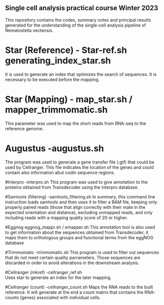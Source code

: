 ## Single cell analysis practical course Winter 2023
This repository contains the codes, summary notes and principal results generated for the understanding of the single-cell analysis pipeline of Nematostella vectensis. 

# Star (Reference) - Star-ref.sh generating_index_star.sh
It is used to generate an index that optimizes the search of sequences. It is necessary to be executed before the mapping.

# Star (Mapping) - map_star.sh / mapper_trimmomatic.sh
This parameter was used to map the short reads from RNA-seq to the reference genome. 

# Augustus -augustus.sh
The program was used to generate a gene transfer file (.gtf) that could be used by Cellranger. This file indicates the location of the genes and could contain also information abut codin sequence regions. 

#Interpro -interpro.sh
This program was used to give annotation to the proteins obtained from Transdecoder using the interpro database.

#Samtools (filtering) -samtools_filtering.sh
In summary, this command line instruction loads samtools and then uses it to filter a BAM file, keeping only properly paired reads (those that align correctly with their mate in the expected orientation and distance), excluding unmapped reads, and only including reads with a mapping quality score of 20 or higher. 

#Eggnog eggnog_mappr.sh / emapper.sh
This annotation tool is also used to get information about the sequences obtained from Transdecoder, it maps them to orthologous groups and functional terms from the eggNOG database

#Trimmomatic -trimmomatic.sh
This program is used to filter out sequences that do not meet certain quality parrameters. Those sequences are discarded in order to avoid alterations in the downstream analysis. 

#Cellranger (mkref) -cellranger_ref.sh  
Uses star to generate an index for the later mapping.

#Cellranger (count) -cellranger_count.sh
Maps the RNA reads to the built reference. It will generate at the end a count matrix that contains the RNA-counts (genes) associated with individual cells.

